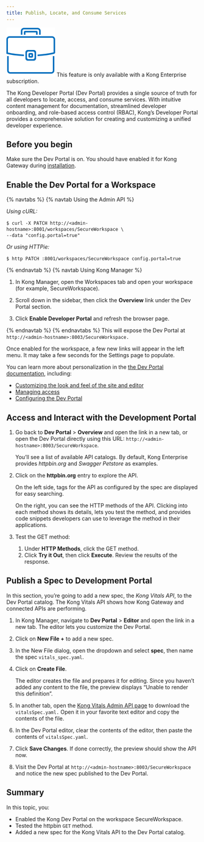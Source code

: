 ```yaml
---
title: Publish, Locate, and Consume Services
---
```

<div class="alert alert-ee">
<img src="/assets/images/icons/icn-enterprise-grey.svg" alt="Enterprise" /> This feature is only available with a Kong Enterprise subscription.
</div>

The Kong Developer Portal (Dev Portal) provides a single source of truth for all developers to locate, access, and consume services. With intuitive content management for documentation, streamlined developer onboarding, and role-based access control (RBAC), Kong’s Developer Portal provides a comprehensive solution for creating and customizing a unified developer experience.

## Before you begin

Make sure the Dev Portal is on. You should have enabled it for Kong Gateway during [installation](/enterprise/{{page.kong_version}}/deployment/installation/overview/).

## Enable the Dev Portal for a Workspace

{% navtabs %}
{% navtab Using the Admin API %}

*Using cURL:*
```
$ curl -X PATCH http://<admin-hostname>:8001/workspaces/SecureWorkspace \
--data "config.portal=true"
```
*Or using HTTPie:*
```
$ http PATCH :8001/workspaces/SecureWorkspace config.portal=true
```

{% endnavtab %}
{% navtab Using Kong Manager %}

1. In Kong Manager, open the Workspaces tab and open your workspace (for example, SecureWorkspace).

2. Scroll down in the sidebar, then click the **Overview** link under the Dev Portal section.

3. Click **Enable Developer Portal** and refresh the browser page.

{% endnavtab %}
{% endnavtabs %}
This will expose the Dev Portal at `http://<admin-hostname>:8003/SecureWorkspace.`

Once enabled for the workspace, a few new links will appear in the left menu. It may take a few seconds for the Settings page to populate.

You can learn more about personalization in the [the Dev Portal documentation](/enterprise/{{page.kong_version}}/developer-portal/overview/), including:

* [Customizing the look and feel of the site and editor](/enterprise/{{page.kong_version}}/developer-portal/theme-customization/easy-theme-editing/)
* [Managing access](/enterprise/{{page.kong_version}}/developer-portal/administration/)
* [Configuring the Dev Portal](/enterprise/{{page.kong_version}}/developer-portal/configuration/)

## Access and Interact with the Development Portal

1. Go back to **Dev Portal** > **Overview** and open the link in a new tab, or open the Dev Portal directly using this URL: `http://<admin-hostname>:8003/SecureWorkspace`.

    You’ll see a list of available API catalogs. By default, Kong Enterprise provides *httpbin.org* and *Swagger Petstore* as examples.

2. Click on the **httpbin.org** entry to explore the API.

    On the left side, tags for the API as configured by the spec are displayed for easy searching.

    On the right, you can see the HTTP methods of the API. Clicking into each method shows its details, lets you test the method, and provides code snippets developers can use to leverage the method in their applications.

3. Test the GET method:

    1. Under **HTTP Methods**, click the GET method.
    2. Click **Try it Out**, then click **Execute**. Review the results of the response.

## Publish a Spec to Development Portal

In this section, you’re going to add a new spec, the *Kong Vitals API*, to the Dev Portal catalog. The Kong Vitals API shows how Kong Gateway and connected APIs are performing.

1. In Kong Manager, navigate to **Dev Portal** > **Editor** and open the link in a new tab. The editor lets you customize the Dev Portal.

2. Click on **New File +** to add a new spec.

3. In the New File dialog, open the dropdown and select **spec**, then name the spec `vitals_spec.yaml`.

4. Click on **Create File**.

    The editor creates the file and prepares it for editing. Since you haven’t added any content to the file, the preview displays “Unable to render this definition”.

5. In another tab, open the [Kong Vitals Admin API page](/enterprise/{{page.kong_version}}/admin-api/vitals/#vitals-api) to download the `vitalsSpec.yaml.` Open it in your favorite text editor and copy the contents of the file.

6. In the Dev Portal editor, clear the contents of the editor, then paste the contents of `vitalsSpec.yaml`.

7. Click **Save Changes**. If done correctly, the preview should show the API now.

8. Visit the Dev Portal at `http://<admin-hostname>:8003/SecureWorkspace` and notice the new spec published to the Dev Portal.

## Summary

In this topic, you:
* Enabled the Kong Dev Portal on the workspace SecureWorkspace.
* Tested the httpbin `GET` method.
* Added a new spec for the Kong Vitals API to the Dev Portal catalog.
